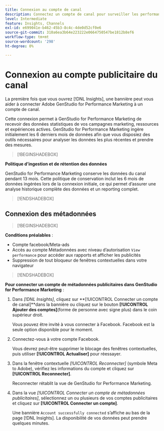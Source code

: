 ```yaml
---
title: Connexion au compte de canal
description: Connectez un compte de canal pour surveiller les performances de vos campagnes marketing Adobe GenStudio for Performance Marketing et de vos ressources.
level: Intermediate
feature: Insights, Channels
exl-id: e699041e-b462-45b3-8c4c-4de0d52cf0e6
source-git-commit: 310a6ea3b64e223222e0664750547be1812b8ef6
workflow-type: tm+mt
source-wordcount: '298'
ht-degree: 0%

---
```


# Connexion au compte publicitaire du canal

La première fois que vous ouvrez [!DNL Insights], une bannière peut vous aider à connecter Adobe GenStudio for Performance Marketing à un compte de canal.

Cette connexion permet à GenStudio for Performance Marketing de recevoir des données statistiques de vos campagnes marketing, ressources et expériences actives. GenStudio for Performance Marketing ingère initialement les 6 derniers mois de données afin que vous disposiez des outils nécessaires pour analyser les données les plus récentes et prendre des mesures.

>[!BEGINSHADEBOX]

**Politique d’ingestion et de rétention des données**

GenStudio for Performance Marketing conserve les données du canal pendant 13 mois. Cette politique de conservation inclut les 6 mois de données ingérées lors de la connexion initiale, ce qui permet d’assurer une analyse historique complète des données et un reporting complet.

>[!ENDSHADEBOX]

## Connexion des métadonnées

>[!BEGINSHADEBOX]

**Conditions préalables** :

- Compte facebook/Meta-ads
- Accès au compte Métadonnées avec niveau d’autorisation `View performance` pour accéder aux rapports et afficher les publicités
- Suppression de tout bloqueur de fenêtres contextuelles dans votre navigateur

>[!ENDSHADEBOX]

**Pour connecter un compte de métadonnées publicitaires dans GenStudio for Performance Marketing** :

1. Dans _[!DNL Insights]_, cliquez sur **[!UICONTROL Connecter un compte de canal]**dans la bannière ou cliquez sur le bouton **[!UICONTROL Ajouter des comptes]**(forme de personne avec signe plus) dans le coin supérieur droit.

   Vous pouvez être invité à vous connecter à Facebook. Facebook est la seule option disponible pour le moment.

1. Connectez-vous à votre compte Facebook.

   Vous devrez peut-être supprimer le blocage des fenêtres contextuelles, puis utiliser **[!UICONTROL Actualiser]** pour réessayer.

1. Dans la fenêtre contextuelle _[!UICONTROL Reconnecter]_ (symbole Meta to Adobe), vérifiez les informations du compte et cliquez sur **[!UICONTROL Reconnecter]**.

   Reconnecter rétablit la vue de GenStudio for Performance Marketing.

1. Dans la vue _[!UICONTROL Connecter un compte de métadonnées publicitaires]_, sélectionnez un ou plusieurs de vos comptes publicitaires et cliquez sur **[!UICONTROL Connecter un compte]**.

   Une bannière `Account successfully connected` s’affiche au bas de la page [!DNL Insights]. La disponibilité de vos données peut prendre quelques minutes.
